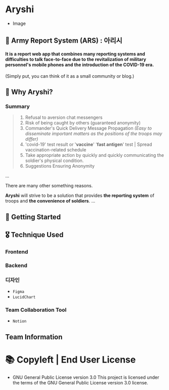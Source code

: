 # Aryshi
- Image

## 🧩 Army Report System (ARS) : 아리시
#### It is a report web app that combines many reporting systems and difficulties to talk face-to-face due to the revitalization of military personnel's mobile phones and the introduction of the COVID-19 era.

(Simply put, you can think of it as a small community or blog.)

## 🧸 Why Aryshi?

### Summary
> 1. Refusal to aversion chat messengers
> 2. Risk of being caught by others (guaranteed anonymity)
> 3. Commander's Quick Delivery Message Propagation *(Easy to disseminate important matters as the positions of the troops may differ)*
> 4. 'covid-19' test result or '**vaccine**' '**fast antigen**' test | Spread vaccination-related schedule
> 5. Take appropriate action by quickly and quickly communicating the soldier's physical condition.
> 6. Suggestions Ensuring Anonymity

...

There are many other something reasons.

**Aryshi** will strive to be a solution that provides **the reporting system** of troops and **the convenience of soldiers**.
...

## 🐣 Getting Started

## 🎖️ Technique Used

### Frontend


### Backend

### 디자인

- `Figma`
- `LucidChart`

### Team Collaboration Tool

- `Notion`

## Team Information

# 📚 Copyleft | End User License
- GNU General Public License version 3.0 This project is licensed under the terms of the GNU General Public License version 3.0 license.
